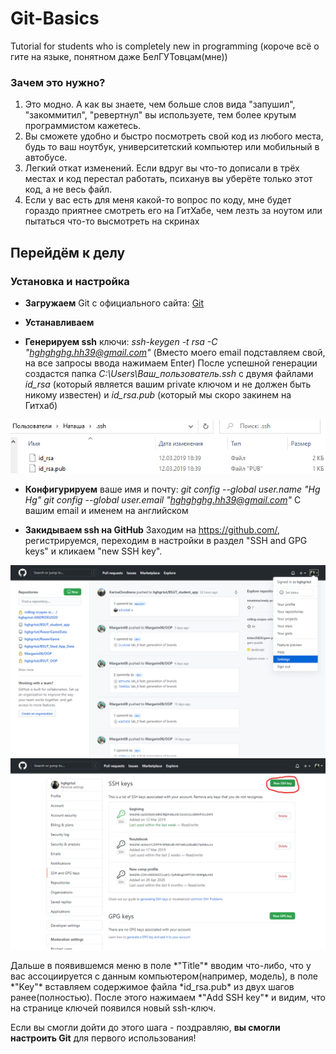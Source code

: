 # Git-Basics
Tutorial for students who is completely new in programming (короче всё о гите на языке, понятном даже БелГУТовцам(мне))

### Зачем это нужно?
1) Это модно. А как вы знаете, чем больше слов вида "запушил", "закоммитил", "ревертнул" вы используете, тем более крутым программистом кажетесь.
2) Вы сможете удобно и быстро посмотреть свой код из любого места, будь то ваш ноутбук, университетский компьютер или мобильный в автобусе.
3) Легкий откат изменений. Если вдруг вы что-то дописали в трёх местах и код перестал работать, психанув вы уберёте только этот код, а не весь файл.
4) Если у вас есть для меня какой-то вопрос по коду, мне будет гораздо приятнее смотреть его на ГитХабе, чем лезть за ноутом или пытаться что-то высмотреть на скринах

## Перейдём к делу

### Установка и настройка

- **Загружаем** Git с официального сайта: [Git](http://git-scm.com/downloads)

- **Устанавливаем**

- **Генерируем ssh** ключи: *ssh-keygen -t rsa -C "hghghghg.hh39@gmail.com"*
(Вместо моего email подставляем свой, на все запросы ввода нажимаем Enter)
После успешной генерации создастся папка *C:\\Users\Ваш_пользователь\.ssh* с двумя файлами *id_rsa* (который является вашим private ключом и не должен быть никому известен) и *id_rsa.pub* (который мы скоро закинем на Гитхаб)
<img alt="Generated ssh keys" src="/images/readme/ssh-files.png"/>

- **Конфигурируем** ваше имя и почту:
*git config --global user.name "Hg Hg"
git config --global user.email "hghghghg.hh39@gmail.com"*
С вашим email и именем на английском

- **Закидываем ssh на GitHub**
Заходим на https://github.com/, регистрируемся, переходим в настройки в раздел "SSH and GPG keys" и кликаем "new SSH key".
<p><img alt="Settings from main screen" src="/images/readme/way-to-settings.png"/><img alt="SSH keys menu" src="/images/readme/keys-menu.png"/></p>
Дальше в появившемся меню в поле *"Title"* вводим что-либо, что у вас ассоциируется с данным компьютером(например, модель), в поле *"Key"* вставляем содержимое файла *id_rsa.pub* из двух шагов ранее(полностью). После этого нажимаем *"Add SSH key"* и видим, что на странице ключей появился новый ssh-ключ.

Если вы смогли дойти до этого шага - поздравляю, **вы смогли настроить Git** для первого использования!
